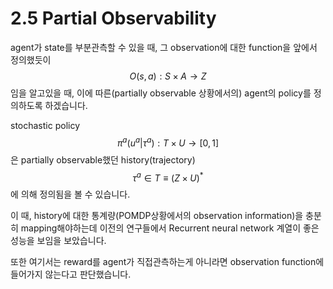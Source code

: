 # 2.5 Partial Observability

 agent가 state를 부분관측할 수 있을 때, 그 observation에 대한 function을 앞에서 정의했듯이 $$ O(s,a):S\times A \rightarrow Z $$임을 알고있을 때, 이에 따른\(partially observable 상황에서의\) agent의 policy를 정의하도록 하겠습니다. 

 stochastic policy $$ \pi^a(u^a|\tau^a):T\times U \rightarrow [0,1] $$은 partially observable했던 history\(trajectory\) $$ \tau^a \in T \equiv (Z \times U)^*$$ 에 의해 정의됨을 볼 수 있습니다.

 이 때, history에 대한 통계량\(POMDP상황에서의 observation information\)을 충분히 mapping해야하는데 이전의 연구들에서 Recurrent neural network 계열이 좋은 성능을 보임을 보았습니다.

 또한 여기서는 reward를 agent가 직접관측하는게 아니라면 observation function에 들어가지 않는다고 판단했습니다.

